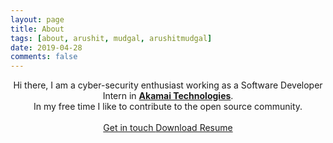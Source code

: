 ```yaml
---
layout: page
title: About
tags: [about, arushit, mudgal, arushitmudgal]
date: 2019-04-28
comments: false
---
```


<center>Hi there, I am a cyber-security enthusiast working as a Software Developer Intern in <a href="https://www.akamai.com/" target="_blank"><b>Akamai Technologies</b></a>.<br>
In my free time I like to contribute to the open source community.</center>
<br>
<center>
    <a class="btn" href="mailto:{{ site.email }}/">
        Get in touch
    </a>
    <a class="btn" target="_blank" href="{{ site.baseurl }}/{{site.resumeurl}}">
        Download Resume
    </a>
</center>


